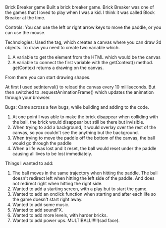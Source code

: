 <bold>Brick Breaker game</bold>
Built a brick breaker game. Brick Breaker was one of the games that I loved to play when I was a kid.
I think it was called Block Breaker at the time.

Controls:
You can use the left or right arrow keys to move the paddle, or you can use the mouse.

Technologies:
Used the <canvas> tag, which creates a canvas where you can draw 2d objects.
To draw you need to create two variable which. 
1. A variable to get the element from the HTML which would be the canvas
2. A variable to connect the first variable with the getContext() method.
getContext returns a drawing on the canvas.

From there you can start drawing shapes.

At first I used setInterval() to reload the canvas every 10 milliseconds. 
But then switched to .requestAnimationFrame() which updates the animation through your browser.

Bugs: 
Came across a few bugs, while building and adding to the code. 
1. At one point I was able to make the brick disappear when colliding with the ball,
    the brick would disappear but still be there but invisible.
2. When trying to add a background, it would overlay over the rest of the canvas, 
    so you couldn't see the anything but the background. 
3. When trying to move the paddle off the bottom of the canvas, the ball would go through the paddle
4. When a life was lost and it reset, the ball would reset under the paddle causing all lives to be lost immediately.

Things I wanted to add:
1. The ball moves in the same trajectory when hitting the paddle. The ball doesn't redirect left when
    hitting the left side of the paddle. And does not redirect right when hitting the right side. 
2. Wanted to add a starting screen, with a play but to start the game. 
3. Wanted to add an onclick function when starting and after each life so the game doesn't start right away. 
4. Wanted to add some music.
5. Wanted to add soundFX.
6. Wanted to add more levels, with harder bricks. 
7. Wanted to add power ups. MULTIBALL!!!!!(sad face).

